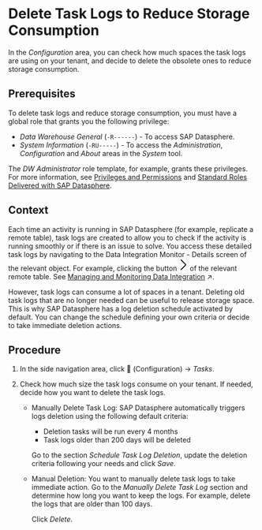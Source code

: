 <!-- loioc6902024ecd74956b4ba2d1c67ccb073 -->

<link rel="stylesheet" type="text/css" href="../css/sap-icons.css"/>

# Delete Task Logs to Reduce Storage Consumption

In the *Configuration* area, you can check how much spaces the task logs are using on your tenant, and decide to delete the obsolete ones to reduce storage consumption.



<a name="loioc6902024ecd74956b4ba2d1c67ccb073__prereq_mtr_4jb_q2c"/>

## Prerequisites

To delete task logs and reduce storage consumption, you must have a global role that grants you the following privilege:

-   *Data Warehouse General* \(`-R------`\) - To access SAP Datasphere.
-   *System Information* \(`-RU-----`\) - To access the *Administration*, *Configuration* and *About* areas in the *System* tool.

The *DW Administrator* role template, for example, grants these privileges. For more information, see [Privileges and Permissions](../Managing-Users-and-Roles/privileges-and-permissions-d7350c6.md) and [Standard Roles Delivered with SAP Datasphere](../Managing-Users-and-Roles/standard-roles-delivered-with-sap-datasphere-a50a51d.md).



<a name="loioc6902024ecd74956b4ba2d1c67ccb073__context_j5v_tkc_xlb"/>

## Context

Each time an activity is running in SAP Datasphere \(for example, replicate a remote table\), task logs are created to allow you to check if the activity is running smoothly or if there is an issue to solve. You access these detailed task logs by navigating to the Data Integration Monitor - Details screen of the relevant object. For example, clicking the button ![](images/Remote_Table_Logs_Button_a6170ee.png) of the relevant remote table. See [Managing and Monitoring Data Integration](https://help.sap.com/viewer/9f36ca35bc6145e4acdef6b4d852d560/DEV_CURRENT/en-US/4cbf7c7fc64645bfa364332827557267.html "Users with a space administrator or integrator role can use the Data Integration Monitor app to schedule, run, and monitor data replication and persistence tasks for remote tables and views, track queries sent to remote source systems, and manage other tasks through flows and task chains.") :arrow_upper_right:.

However, task logs can consume a lot of spaces in a tenant. Deleting old task logs that are no longer needed can be useful to release storage space. This is why SAP Datasphere has a log deletion schedule activated by default. You can change the schedule defining your own criteria or decide to take immediate deletion actions.



<a name="loioc6902024ecd74956b4ba2d1c67ccb073__steps_r4h_kkc_xlb"/>

## Procedure

1.  In the side navigation area, click <span class="FPA-icons-V3"></span> \(Configuration\) → *Tasks*.

2.  Check how much size the task logs consume on your tenant. If needed, decide how you want to delete the task logs.

    -   Manually Delete Task Log: SAP Datasphere automatically triggers logs deletion using the following default criteria:

        -   Deletion tasks will be run every 4 months
        -   Task logs older than 200 days will be deleted

        Go to the section *Schedule Task Log Deletion*, update the deletion criteria following your needs and click *Save*.

    -   Manual Deletion: You want to manually delete task logs to take immediate action. Go to the *Manually Delete Task Log* section and determine how long you want to keep the logs. For example, delete the logs that are older than 100 days.

        Click *Delete*.



